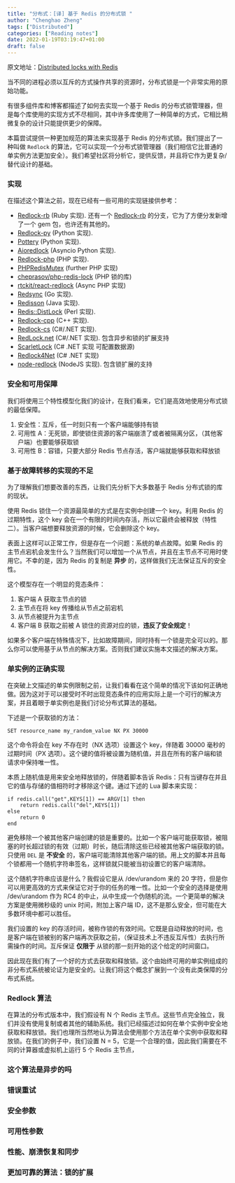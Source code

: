 ```yaml
---
title: "分布式：[译] 基于 Redis 的分布式锁 "
author: "Chenghao Zheng"
tags: ["Distributed"]
categories: ["Reading notes"]
date: 2022-01-19T03:19:47+01:00
draft: false
---
```


原文地址：[Distributed locks with Redis](https://redis.io/topics/distlock)

当不同的进程必须以互斥的方式操作共享的资源时，分布式锁是一个非常实用的原始功能。

有很多组件库和博客都描述了如何去实现一个基于 Redis 的分布式锁管理器，但是每个库使用的实现方式不尽相同，其中许多库使用了一种简单的方式，它相比稍微复杂的设计只能提供更少的保障。

本篇尝试提供一种更加规范的算法来实现基于 Redis 的分布式锁。我们提出了一种叫做 `Redlock` 的算法，它可以实现一个分布式锁管理器（我们相信它比普通的单实例方法更加安全）。我们希望社区将分析它，提供反馈，并且将它作为更复杂/替代设计的基础。

### 实现

在描述这个算法之前，现在已经有一些可用的实现链接供参考：  

- [Redlock-rb](https://github.com/antirez/redlock-rb) (Ruby 实现). 还有一个 [Redlock-rb](https://github.com/leandromoreira/redlock-rb) 的分支，它为了方便分发新增了一个 gem 包，也许还有其他的。
- [Redlock-py](https://github.com/SPSCommerce/redlock-py) (Python 实现).
- [Pottery](https://github.com/brainix/pottery#redlock) (Python 实现).
- [Aioredlock](https://github.com/joanvila/aioredlock) (Asyncio Python 实现).
- [Redlock-php](https://github.com/ronnylt/redlock-php) (PHP 实现).
- [PHPRedisMutex](https://github.com/malkusch/lock#phpredismutex) (further PHP 实现)
- [cheprasov/php-redis-lock](https://github.com/cheprasov/php-redis-lock) (PHP 锁的库)
- [rtckit/react-redlock](https://github.com/rtckit/reactphp-redlock) (Async PHP 实现)
- [Redsync](https://github.com/go-redsync/redsync) (Go 实现).
- [Redisson](https://github.com/mrniko/redisson) (Java 实现).
- [Redis::DistLock](https://github.com/sbertrang/redis-distlock) (Perl 实现).
- [Redlock-cpp](https://github.com/jacket-code/redlock-cpp) (C++ 实现).
- [Redlock-cs](https://github.com/kidfashion/redlock-cs) (C#/.NET 实现).
- [RedLock.net](https://github.com/samcook/RedLock.net) (C#/.NET 实现). 包含异步和锁的扩展支持
- [ScarletLock](https://github.com/psibernetic/scarletlock) (C# .NET 实现 可配置数据源)
- [Redlock4Net](https://github.com/LiZhenNet/Redlock4Net) (C# .NET 实现)
- [node-redlock](https://github.com/mike-marcacci/node-redlock) (NodeJS 实现). 包含锁扩展的支持

### 安全和可用保障

我们将使用三个特性模型化我们的设计，在我们看来，它们是高效地使用分布式锁的最低保障。

1. 安全性：互斥，任一时刻只有一个客户端能够持有锁
2. 可用性 A：无死锁，即使锁住资源的客户端崩溃了或者被隔离分区，（其他客户端）也要能够获取锁
3. 可用性 B：容错，只要大部分 Redis 节点存活，客户端就能够获取和释放锁

### 基于故障转移的实现的不足

为了理解我们想要改善的东西，让我们先分析下大多数基于 Redis 分布式锁的库的现状。

使用 Redis 锁住一个资源最简单的方式是在实例中创建一个 key。利用 Redis 的过期特性，这个 key 会在一个有限的时间内存活，所以它最终会被释放（特性二）。当客户端想要释放资源的时候，它会删除这个 key。

表面上这样可以正常工作，但是存在一个问题：系统的单点故障。如果 Redis 的主节点宕机会发生什么？当然我们可以增加一个从节点，并且在主节点不可用时使用它。不幸的是，因为 Redis 的复制是 **异步** 的，这样做我们无法保证互斥的安全性。

这个模型存在一个明显的竞态条件：

1. 客户端 A 获取主节点的锁
2. 主节点在将 key 传播给从节点之前宕机
3. 从节点被提升为主节点
4. 客户端 B 获取之前被 A 锁住的资源对应的锁，**违反了安全规定**！

如果多个客户端在特殊情况下，比如故障期间，同时持有一个锁是完全可以的。那么你可以使用基于从节点的解决方案。否则我们建议实施本文描述的解决方案。

### 单实例的正确实现

在突破上文描述的单实例限制之前，让我们看看在这个简单的情况下该如何正确地做。因为这对于可以接受时不时出现竞态条件的应用实际上是一个可行的解决方案，并且着眼于单实例也是我们讨论分布式算法的基础。

下述是一个获取锁的方法：

```shell
SET resource_name my_random_value NX PX 30000
```

这个命令将会在 key 不存在时（NX 选项）设置这个 key，伴随着 30000 毫秒的过期时间（PX 选项）。这个键的值将被设置为随机值，并且在所有的客户端和锁请求中保持唯一性。

本质上随机值是用来安全地释放锁的，伴随着脚本告诉 Redis：只有当键存在并且它的值与存储的值相符时才移除这个键。通过下述的 Lua 脚本来实现： 

```shell
if redis.call("get",KEYS[1]) == ARGV[1] then
    return redis.call("del",KEYS[1])
else
    return 0
end
```

避免移除一个被其他客户端创建的锁是重要的。比如一个客户端可能获取锁，被阻塞的时长超过锁的有效（过期）时长，随后清除这些已经被其他客户端获取的锁。只使用 `DEL` 是 **不安全** 的，客户端可能清除其他客户端的锁。用上文的脚本并且每个锁都用一个随机字符串签名，这样锁就只能被当初设置它的客户端清除。

这个随机字符串应该是什么？我假设它是从 /dev/urandom 来的 20 字符，但是你可以用更高效的方式来保证它对于你的任务的唯一性。比如一个安全的选择是使用 /dev/urandom 作为 RC4 的中止，从中生成一个伪随机的流。一个更简单的解决方案是使用微秒级的 unix  时间，附加上客户端 ID，这不是那么安全，但可能在大多数环境中都可以胜任。

我们设置的 key 的存活时间，被称作锁的有效时间。它既是自动释放的时间，也是客户端在锁被别的客户端再次获取之前，（保证技术上不违反互斥性）去执行所需操作的时间。互斥保证 **仅限于** 从锁的那一刻开始的这个给定的时间窗口。

因此现在我们有了一个好的方式去获取和释放锁。这个由始终可用的单实例组成的非分布式系统被论证为是安全的。让我们将这个概念扩展到一个没有此类保障的分布式系统。

### Redlock 算法

在算法的分布式版本中，我们假设有 N 个 Redis 主节点。这些节点完全独立，我们并没有使用复制或者其他的辅助系统。我们已经描述过如何在单个实例中安全地获取和释放锁。我们也理所当然地认为算法会使用那个方法在单个实例中获取和释放锁。在我们的例子中，我们设置 N = 5，它是一个合理的值，因此我们需要在不同的计算器或虚拟机上运行 5 个 Redis 主节点，

### 这个算法是异步的吗

### 错误重试

### 安全参数

### 可用性参数

### 性能、崩溃恢复和同步

### 更加可靠的算法：锁的扩展



